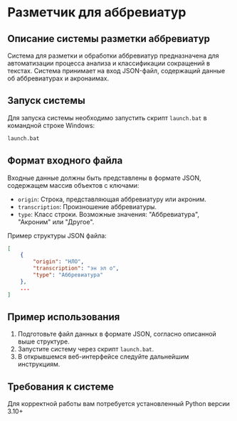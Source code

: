 # Разметчик для аббревиатур

## Описание системы разметки аббревиатур

Система для разметки и обработки аббревиатур предназначена для автоматизации процесса анализа и классификации сокращений в текстах. Система принимает на вход JSON-файл, содержащий данные об аббревиатурах и акронаимах.

## Запуск системы

Для запуска системы необходимо запустить скрипт `launch.bat` в командной строке Windows:
```cmd
launch.bat
```

## Формат входного файла

Входные данные должны быть представлены в формате JSON, содержащем массив объектов с ключами:
- `origin`: Строка, представляющая аббревиатуру или акроним.
- `transcription`: Произношение аббревиатуры.
- `type`: Класс строки. Возможные значения: "Аббревиатура", "Акроним" или "Другое".

Пример структуры JSON файла:
```json
[
    {
        "origin": "НЛО",
        "transcription": "эн эл о",
        "type": "Аббревиатура"
    },
    ...
]
```

## Пример использования

1. Подготовьте файл данных в формате JSON, согласно описанной выше структуре.
2. Запустите систему через скрипт `launch.bat`.
3. В открывшемся веб-интерфейсе следуйте дальнейшим инструкциям.

## Требования к системе

Для корректной работы вам потребуется установленный Python версии 3.10+